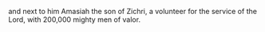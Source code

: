 and next to him Amasiah the son of Zichri, a volunteer for the service of the Lord, with 200,000 mighty men of valor.
